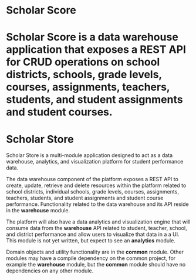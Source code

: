 Scholar Score 
================
Scholar Score is a data warehouse application that exposes a REST API for CRUD operations on school districts, schools, grade levels, courses, assignments, teachers, students, and student assignments and student courses.
=======
Scholar Store 
================
Scholar Store is a multi-module application designed to act as a data warehouse, analytics, and visualization platform for student performance data. 

The data warehouse component of the platform exposes a REST API to create, update, retrieve and delete resources within the platform related to school districts, individual schools, grade levels, courses, assignments, teachers, students, and student assignments and  student course performance. Functionality related to the data warehouse and its API reside in the **warehouse** module.

The platform will also have a data analytics and visualization engine that will consume data from the **warehouse** API related to student, teacher, school, and district performance and allow users to visualize that data in a a UI.  This module is not yet written, but expect to see an **analytics** module.

Domain objects and utility functionality are in the **common** module.  Other modules may have a compile dependency on the common project, for example the **warehouse** module, but the **common** module should have no dependencies on any other module.
